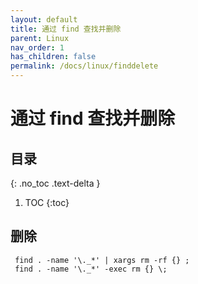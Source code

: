 ```yaml
---
layout: default
title: 通过 find 查找并删除
parent: Linux
nav_order: 1
has_children: false
permalink: /docs/linux/finddelete
---
```

# 通过 find 查找并删除

## 目录
{: .no_toc .text-delta }

1. TOC
{:toc}

## 删除

```shell
 find . -name '\._*' | xargs rm -rf {} ;
 find . -name '\._*' -exec rm {} \;
```
